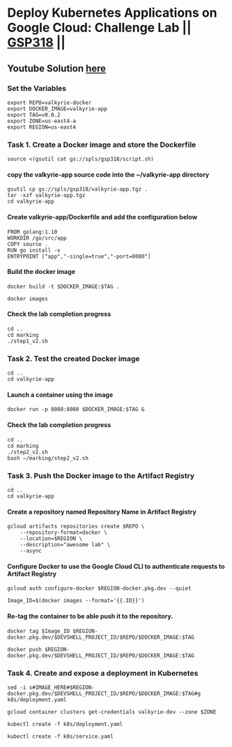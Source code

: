 # Deploy Kubernetes Applications on Google Cloud: Challenge Lab || [GSP318](https://www.skills.google/focuses/10457?parent=catalog) ||

## Youtube Solution [here](https://youtu.be/11O5xdOb1es)

### Set the Variables 

```
export REPO=valkyrie-docker
export DOCKER_IMAGE=valkyrie-app
export TAG=v0.0.2
export ZONE=us-east4-a
export REGION=us-east4
```

### Task 1. Create a Docker image and store the Dockerfile ###
```
source <(gsutil cat gs://spls/gsp318/script.sh)
```
#### copy the valkyrie-app source code into the ~/valkyrie-app directory ####
```
gsutil cp gs://spls/gsp318/valkyrie-app.tgz .
tar -xzf valkyrie-app.tgz
cd valkyrie-app
```

#### Create valkyrie-app/Dockerfile and add the configuration below ####
```
FROM golang:1.10
WORKDIR /go/src/app
COPY source .
RUN go install -v
ENTRYPOINT ["app","-single=true","-port=8080"]

```
#### Build the docker image ####
```
docker build -t $DOCKER_IMAGE:$TAG .
```

```
docker images
```
#### Check the lab completion progress
```
cd ..
cd marking
./step1_v2.sh
```
### Task 2. Test the created Docker image ###
```
cd ..
cd valkyrie-app
```
#### Launch a container using the image ####
```
docker run -p 8080:8080 $DOCKER_IMAGE:$TAG &
```
#### Check the lab completion progress
```
cd ..
cd marking
./step2_v2.sh
bash ~/marking/step2_v2.sh
```
### Task 3. Push the Docker image to the Artifact Registry ###
```
cd ..
cd valkyrie-app
```
#### Create a repository named Repository Name in Artifact Registry ####
```
gcloud artifacts repositories create $REPO \
    --repository-format=docker \
    --location=$REGION \
    --description="awesome lab" \
    --async 
```
#### Configure Docker to use the Google Cloud CLI to authenticate requests to Artifact Registry ####
```
gcloud auth configure-docker $REGION-docker.pkg.dev --quiet
```
```
Image_ID=$(docker images --format='{{.ID}}')
```
#### Re-tag the container to be able push it to the repository. ####
```
docker tag $Image_ID $REGION-docker.pkg.dev/$DEVSHELL_PROJECT_ID/$REPO/$DOCKER_IMAGE:$TAG
```
```
docker push $REGION-docker.pkg.dev/$DEVSHELL_PROJECT_ID/$REPO/$DOCKER_IMAGE:$TAG
```
### Task 4. Create and expose a deployment in Kubernetes ###
```
sed -i s#IMAGE_HERE#$REGION-docker.pkg.dev/$DEVSHELL_PROJECT_ID/$REPO/$DOCKER_IMAGE:$TAG#g k8s/deployment.yaml
```
```
gcloud container clusters get-credentials valkyrie-dev --zone $ZONE
```
```
kubectl create -f k8s/deployment.yaml
```
```
kubectl create -f k8s/service.yaml
```
